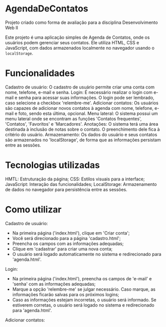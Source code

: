 # AgendaDeContatos
Projeto criado como forma de avaliação para a disciplina Desenvolvimento Web II

Este projeto é uma aplicação simples de Agenda de Contatos, onde os usuários podem gerenciar seus contatos. Ele utiliza HTML, CSS e JavaScript, com dados armazenados localmente no navegador usando o `localStorage`.

# Funcionalidades
Cadastro de usuário: O cadastro de usuário permite criar uma conta com nome, telefone, e-mail e senha.
Login: É necessário realizar o login com e-mail e senha para acessar suas informações. O login pode ser lembrado, caso selecione a checkbox 'relembre-me'.
Adicionar contatos: Os usuários são capazes de adicionar novos contatos à agenda com nome, telefone, e-mail e foto, sendo esta última, opcional.
Menu lateral: O sistema possui um menu lateral onde se encontram as funções 'Contatos frequentes', 'Contatos', 'Favoritos' e 'Marcadores'.
Anotações: O sistema terá uma área destinada à inclusão de notas sobre o contato. O preenchimento dele fica à critério do usuário.
Armazenamento: Os dados do usuário e seus contatos são armazenados no 'localStorage', de forma que as informações persistam entre as sessões.

# Tecnologias utilizadas
HMTL: Estruturação da página;
CSS: Estilos visuais para a interface;
JavaScript: Interação das funcionalidades;
LocalStorage: Armazenamento de dados no navegador para persistência entre as sessões.

# Como utilizar
Cadastro de usuário:
- Na primeira página ('index.html'), clique em 'Criar conta';
- Você será direcionado para a página 'cadastro.html';
- Preencha os campos com as informações adequadas;
- Clique em 'cadastrar' para criar uma nova conta;
- O usuário será logado automaticamente no sistema e redirecionado para 'agenda.html'.

Login: 
- Na primeira página ('index.html'), preencha os campos de 'e-mail' e 'senha' com as informações adequadas;
- Marque a opção 'relembre-me' se julgar necessário. Caso marque, as informações ficarão salvas para os próximos logins;
- Caso as informações estejam incorretas, o usuário será informado. Se estiverem corretas, o usuário será logado no sistema e redirecionado para 'agenda.html'.

Adicionar contatos:
